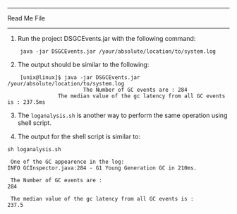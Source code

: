************************************
Read Me File
************************************

1. Run the project DSGCEvents.jar with the following command:
~~~
	java -jar DSGCEvents.jar /your/absolute/location/to/system.log
~~~

2. The output should be similar to the following:
~~~
	[unix@linux]$ java -jar DSGCEvents.jar /your/absolute/location/to/system.log
				        The Number of GC events are : 284
                The median value of the gc latency from all GC events is : 237.5ms
~~~

3. The `loganalysis.sh` is another way to perform the same operation using shell script.

4. The output for the shell script is similar to:
~~~
sh loganalysis.sh

 One of the GC appearence in the log:
INFO GCInspector.java:284 - G1 Young Generation GC in 210ms.

 The Number of GC events are :
284

 The median value of the gc latency from all GC events is :
237.5
~~~ 
